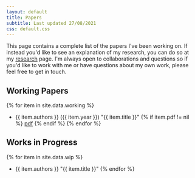 ```yaml
---
layout: default
title: Papers
subtitle: Last updated 27/08/2021
css: default.css
---
```


This page contains a complete list of the papers I've been working on. If instead you'd like to see an explanation of my research, you can do so at my [research](/research) page. I'm always open to collaborations and questions so if you'd like to work with me or have questions about my own work, please feel free to get in touch.

## Working Papers
{% for item in site.data.working %}
- {{ item.authors }} ({{ item.year }}) "{{ item.title }}" {% if item.pdf != nil %} <a href="{{ item.pdf }}">pdf</a> {% endif %}
{% endfor %}

## Works in Progress
{% for item in site.data.wip %}
- {{ item.authors }} "{{ item.title }}"
{% endfor %}